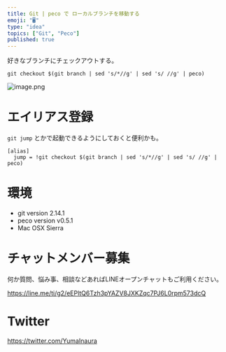 ```yaml
---
title: Git | peco で ローカルブランチを移動する
emoji: "🖥"
type: "idea"
topics: ["Git", "Peco"]
published: true
---
```


好きなブランチにチェックアウトする。

```
git checkout $(git branch | sed 's/*//g' | sed 's/ //g' | peco)
```

![image.png](https://qiita-image-store.s3.amazonaws.com/0/89618/fbd203ee-c847-a396-f777-c9bc17e56d74.png)


# エイリアス登録

`git jump` とかで起動できるようにしておくと便利かも。

```:~/.gitconfig
[alias]
  jump = !git checkout $(git branch | sed 's/*//g' | sed 's/ //g' | peco)
```

# 環境

- git version 2.14.1
- peco version v0.5.1
- Mac OSX Sierra








<!-- Update From Qiita API -->

# チャットメンバー募集


何か質問、悩み事、相談などあればLINEオープンチャットもご利用ください。

https://line.me/ti/g2/eEPltQ6Tzh3pYAZV8JXKZqc7PJ6L0rpm573dcQ





# Twitter


https://twitter.com/YumaInaura


<!-- Update From Qiita API -->


